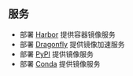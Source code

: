 ## 服务

* 部署 [Harbor](harbor/) 提供容器镜像服务
* 部署 [Dragonfly](dragonfly/) 提供镜像加速服务
* 部署 [PyPI](pypi/) 提供镜像服务
* 部署 [Conda](conda/) 提供镜像服务
